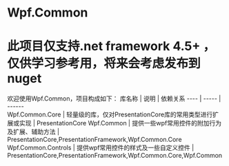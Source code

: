 # Wpf.Common
# 此项目仅支持.net framework 4.5+ ，仅供学习参考用，将来会考虑发布到nuget
欢迎使用Wpf.Common，项目构成如下：
库名称  | 说明  | 依赖关系
 ---- | ----- | ------  
 Wpf.Common.Core  | 轻量级的库，仅对PresentationCore库的常用类型进行扩展或实现 |  PresentationCore
 Wpf.Common  | 提供一些wpf常用控件的附加行为及扩展、辅助方法 | PresentationCore,PresentationFramework,Wpf.Common.Core
 Wpf.Common.Controls  | 提供wpf常用控件的样式及一些自定义控件 | PresentationCore,PresentationFramework,Wpf.Common.Core,Wpf.Common
